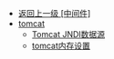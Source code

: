 - [返回上一级 [中间件]](中间件/)
- [tomcat](中间件/tomcat/)
  - [Tomcat JNDI数据源](中间件/tomcat/TomcatJNDI数据源.md)
  - [tomcat内存设置](中间件/tomcat/tomcat内存设置.md)
